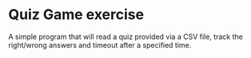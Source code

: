 # Quiz Game exercise

A simple program that will read a quiz provided via a CSV file, track the right/wrong answers and timeout after a specified time.
 

